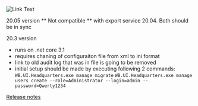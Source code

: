 ![Link Text](https://build.mysurvey.solutions/app/rest/builds/buildType:(id:CI_Package)/statusIcon)

20.05 version 
** Not compatible ** with export service 20.04. Both should be in sync

20.3 version
- runs on .net core 3.1
- requires chaning of configuraiton file from xml to ini format
- link to old audit log that was in file is going to be removed
- initial setup should be made by executing following 2 commands:
`WB.UI.Headquarters.exe manage migrate`
`WB.UI.Headquarters.exe manage users create --role=Administrator --login=admin --password=Qwerty1234`

[Release notes](https://github.com/surveysolutions/surveysolutions/wiki/Release-notes)
